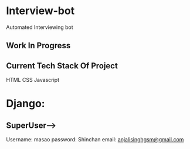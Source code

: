 # Interview-bot


Automated Interviewing bot


## Work In Progress ##


## Current Tech Stack Of Project ##
HTML
CSS 
Javascript

# Django:

## SuperUser-->

Username: masao
password: Shinchan
email: anjalisinghgsm@gmail.com


